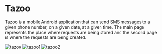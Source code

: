 # Tazoo
Tazoo is a mobile Android application that can send SMS messages to a given phone number, on a given date, at a given time. 
The main page represents the place where requests are being stored and the second page is where the requests are being created.

![tazoo](https://user-images.githubusercontent.com/36104868/112455930-dc768b80-8d62-11eb-9f67-73e304ec3924.PNG)
![tazoo1](https://user-images.githubusercontent.com/36104868/112455908-d7194100-8d62-11eb-869d-ae9bc722022c.PNG)
![tazoo2](https://user-images.githubusercontent.com/36104868/112455941-e1d3d600-8d62-11eb-80dd-b3bea282d95f.PNG)

